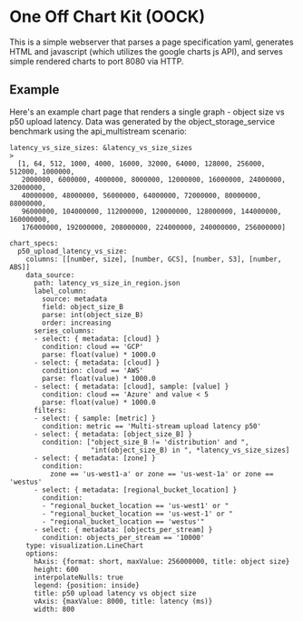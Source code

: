 # One Off Chart Kit (OOCK)

This is a simple webserver that parses a page specification yaml, generates HTML and javascript (which utilizes the google charts js API), and serves simple rendered charts to port 8080 via HTTP.

## Example

Here's an example chart page that renders a single graph - object size vs p50 upload latency. Data was generated by the object_storage_service benchmark using the api_multistream scenario:

```
latency_vs_size_sizes: &latency_vs_size_sizes
>
  [1, 64, 512, 1000, 4000, 16000, 32000, 64000, 128000, 256000, 512000, 1000000,
   2000000, 6000000, 4000000, 8000000, 12000000, 16000000, 24000000, 32000000,
   40000000, 48000000, 56000000, 64000000, 72000000, 80000000, 88000000,
   96000000, 104000000, 112000000, 120000000, 128000000, 144000000, 160000000,
   176000000, 192000000, 208000000, 224000000, 240000000, 256000000]

chart_specs:
  p50_upload_latency_vs_size:
    columns: [[number, size], [number, GCS], [number, S3], [number, ABS]]
    data_source:
      path: latency_vs_size_in_region.json
      label_column:
        source: metadata
        field: object_size_B
        parse: int(object_size_B)
        order: increasing
      series_columns:
      - select: { metadata: [cloud] }
        condition: cloud == 'GCP'
        parse: float(value) * 1000.0
      - select: { metadata: [cloud] }
        condition: cloud == 'AWS'
        parse: float(value) * 1000.0
      - select: { metadata: [cloud], sample: [value] }
        condition: cloud == 'Azure' and value < 5
        parse: float(value) * 1000.0
      filters:
      - select: { sample: [metric] }
        condition: metric == 'Multi-stream upload latency p50'
      - select: { metadata: [object_size_B] }
        condition: ["object_size_B != 'distribution' and ",
                    "int(object_size_B) in ", *latency_vs_size_sizes]
      - select: { metadata: [zone] }
        condition:
          zone == 'us-west1-a' or zone == 'us-west-1a' or zone == 'westus'
      - select: { metadata: [regional_bucket_location] }
        condition:
        - "regional_bucket_location == 'us-west1' or "
        - "regional_bucket_location == 'us-west-1' or "
        - "regional_bucket_location == 'westus'"
      - select: { metadata: [objects_per_stream] }
        condition: objects_per_stream == '10000'
    type: visualization.LineChart
    options:
      hAxis: {format: short, maxValue: 256000000, title: object size}
      height: 600
      interpolateNulls: true
      legend: {position: inside}
      title: p50 upload latency vs object size
      vAxis: {maxValue: 8000, title: latency (ms)}
      width: 800
```
